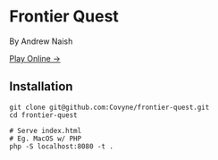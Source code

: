 # Frontier Quest

By Andrew Naish

[Play Online &rarr;](http://frontier-quest.s3-website-ap-southeast-2.amazonaws.com/)


## Installation

```
git clone git@github.com:Covyne/frontier-quest.git  
cd frontier-quest

# Serve index.html
# Eg. MacOS w/ PHP
php -S localhost:8080 -t .
```
